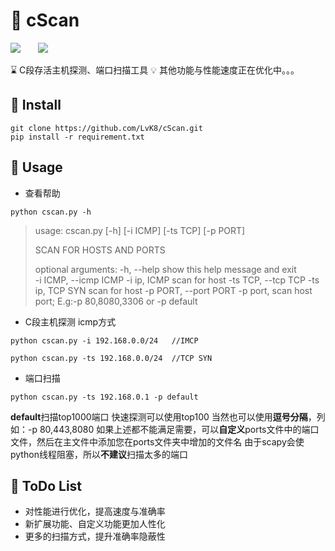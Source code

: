 # :older_man: cScan
![](https://img.shields.io/badge/python-3.7%2B-green)&emsp;&emsp;![](https://img.shields.io/badge/version-v1.0-orange)

:hourglass: C段存活主机探测、端口扫描工具
:bulb: 其他功能与性能速度正在优化中。。。
## :rocket: Install
```
git clone https://github.com/LvK8/cScan.git
pip install -r requirement.txt
```

## :rainbow: Usage
* 查看帮助
```
python cscan.py -h
```
>usage: cscan.py [-h] [-i ICMP] [-ts TCP] [-p PORT]
>
>SCAN FOR HOSTS AND PORTS
>
>optional arguments:
>  -h, --help            show this help message and exit<br/>
>  -i ICMP, --icmp ICMP  -i ip, ICMP scan for host
>  -ts TCP, --tcp TCP    -ts ip, TCP SYN scan for host
>  -p PORT, --port PORT  -p port, scan host port; E.g:-p 80,8080,3306 or -p default
* C段主机探测
icmp方式
```
python cscan.py -i 192.168.0.0/24   //IMCP

python cscan.py -ts 192.168.0.0/24  //TCP SYN
```
* 端口扫描
```
python cscan.py -ts 192.168.0.1 -p default
```
**default**扫描top1000端口
快速探测可以使用top100
当然也可以使用**逗号分隔**，列如：-p 80,443,8080
如果上述都不能满足需要，可以**自定义**ports文件中的端口文件，然后在主文件中添加您在ports文件夹中增加的文件名
由于scapy会使python线程阻塞，所以**不建议**扫描太多的端口
## :statue_of_liberty: ToDo List
* 对性能进行优化，提高速度与准确率
* 新扩展功能、自定义功能更加人性化
* 更多的扫描方式，提升准确率隐蔽性

